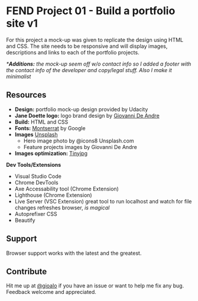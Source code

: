 # FEND Project 01 - Build a portfolio site v1

For this project a mock-up was given to replicate the design using HTML and CSS.
The site needs to be responsive and will display images, descriptions and links to each of the portfolio projects.

_***Additions:**_ _the mock-up seem off w/o contact info so I added a footer with the contact info of the developer and copy/legal stuff. Also I make it minimalist_

## Resources

  - **Design:** portfolio mock-up design provided by Udacity
  - **Jane Doette logo:** logo brand design by [Giovanni De Andre](https://twitter.com/GiovanniDeAndre)
  - **Build:** HTML and CSS
  - **Fonts:** [Montserrat](https://fonts.google.com/specimen/Montserrat) by Google
  - **Images** [Unsplash](https://unsplash.com/@icons8)
    - Hero image photo by @icons8 Unsplash.com
    - Feature projects images by Giovanni De Andre
  - **Images optimization:** [Tinyjpg](https://tinyjpg.com/)

**Dev Tools/Extensions**
  - Visual Studio Code
  - Chrome DevTools
  - Axe Accessability tool (Chrome Extension)
  - Lighthouse (Chrome Extension)
  - Live Server (VSC Extension) great tool to run localhost and watch for file changes refreshes browser, _is magical_
  - Autoprefixer CSS
  - Beautify


## Support

Browser support works with the latest and the greatest.

## Contribute

Hit me up at [@gioalo](www.github.com/gioalo) if you have an issue or want to help me fix any bug. Feedback welcome and appreciated.

